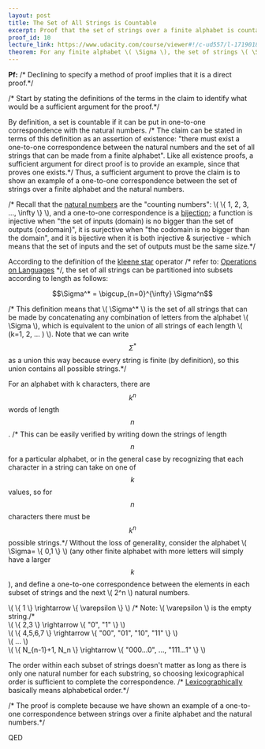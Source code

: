 ```yaml
---
layout: post
title: The Set of All Strings is Countable
excerpt: Proof that the set of strings over a finite alphabet is countable.
proof_id: 10
lecture_link: https://www.udacity.com/course/viewer#!/c-ud557/l-1719018606/m-1814528654 
theorem: For any finite alphabet \( \Sigma \), the set of strings \( \Sigma^* \) is countable.
---
```


**Pf:**  <span class="comment">/* Declining to specify a method of proof implies that it is a direct proof.*/</span>

<span class="comment">/* Start by stating the definitions of the terms in the claim to identify what would be a sufficient argument for the proof.*/</span>

By definition, a set is countable if it can be put in one-to-one correspondence with the natural numbers. <span class="comment">/* The claim can be stated in terms of this definition as an assertion of existence: "there must exist a one-to-one correspondence between the natural numbers and the set of all strings that can be made from a finite alphabet". Like all existence proofs, a sufficient argument for direct proof is to provide an example, since that proves one exists.*/</span> Thus, a sufficient argument to prove the claim is to show an example of a one-to-one correspondence between the set of strings over a finite alphabet and the natural numbers.

<span class="comment">/* Recall that the [natural numbers](https://en.wikipedia.org/wiki/Natural_number) are the "counting numbers": \\( \\{ 1, 2, 3, ..., \infty \\} \\), and a one-to-one correspondence is a [bijection](https://en.wikipedia.org/wiki/Bijection,_injection_and_surjection); a function is injective when "the set of inputs (domain) is no bigger than the set of outputs (codomain)", it is surjective when "the codomain is no bigger than the domain", and it is bijective when it is both injective & surjective - which means that the set of inputs and the set of outputs must be the same size.*/</span>

According to the definition of the [kleene star](https://en.wikipedia.org/wiki/Kleene_star) operator<span class="comment"> /* refer to: [Operations on Languages](https://www.udacity.com/course/viewer#!/c-ud557/l-1719018606/m-4909409536) */</span>, the set of all strings can be partitioned into subsets according to length as follows:

$$\Sigma^* = \bigcup_{n=0}^{\infty} \Sigma^n$$

<span class="comment">/* This definition means that \\( \Sigma^* \\) is the set of all strings that can be made by concatenating any combination of letters from the alphabet \\( \Sigma \\), which is equivalent to the union of all strings of each length \\( (k=1, 2, ... ) \\). Note that we can write $$\Sigma^*$$ as a union this way because every string is finite (by definition), so this union contains all possible strings.*/</span>

For an alphabet with k characters, there are $$k^n$$ words of length $$n$$. <span class="comment">/* This can be easily verified by writing down the strings of length $$n$$ for a particular alphabet, or in the general case by recognizing that each character in a string can take on one of $$k$$ values, so for $$n$$ characters there must be $$k^n$$ possible strings.*/</span> Without the loss of generality, consider the alphabet \\( \Sigma= \\{ 0,1 \\} \\) (any other finite alphabet with more letters will simply have a larger $$k$$), and define a one-to-one correspondence between the elements in each subset of strings and the next \\( 2^n \\) natural numbers.

\\( \\{ 1 \\} \rightarrow \\{ \varepsilon \\} \\)  <span class="comment">/* Note: \\( \varepsilon \\) is the empty string./*</span><br>
\\( \\{ 2,3 \\} \rightarrow \\{ "0", "1" \\} \\)<br>
\\( \\{ 4,5,6,7 \\} \rightarrow \\{ "00", "01", "10", "11" \\} \\)<br>
\\( ... \\)<br>
\\( \\{ N_{n-1}+1, N_n \\} \rightarrow \\{ "000...0", ..., "111...1" \\} \\)

The order within each subset of strings doesn't matter as long as there is only one natural number for each substring, so choosing lexicographical order is sufficient to complete the correspondence. <span class="comment">/* [Lexicographically](https://en.wikipedia.org/wiki/Lexicographical_order) basically means alphabetical order.*/</span>

<span class="comment">/* The proof is complete because we have shown an example of a one-to-one correspondence between strings over a finite alphabet and the natural numbers.*/</span>

QED 
